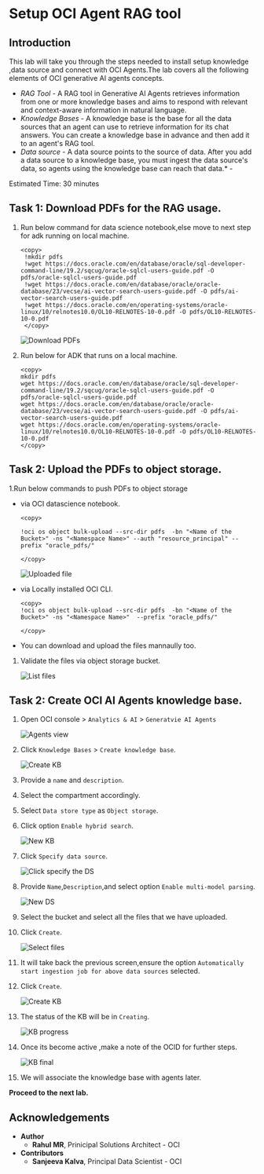 # Setup OCI Agent RAG tool

## Introduction

This lab will take you through the steps needed to install setup knowledge ,data source and connect with OCI Agents.The lab covers all the following elements of OCI generative AI agents concepts.

* *RAG Tool* - A RAG tool in Generative AI Agents retrieves information from one or more knowledge bases and aims to respond with relevant and context-aware information in natural language.
* *Knowledge Bases* - A knowledge base is the base for all the data sources that an agent can use to retrieve information for its chat answers. You can create a knowledge base in advance and then add it to an agent's RAG tool.
* *Data source* - A data source points to the source of data. After you add a data source to a knowledge base, you must ingest the data source's data, so agents using the knowledge base can reach that data.* - 

Estimated Time: 30 minutes



## Task 1: Download PDFs for the RAG usage.

1. Run below command for data science notebook,else move to next step for adk running on local machine.

   ```
   <copy>
    !mkdir pdfs
    !wget https://docs.oracle.com/en/database/oracle/sql-developer-command-line/19.2/sqcug/oracle-sqlcl-users-guide.pdf -O pdfs/oracle-sqlcl-users-guide.pdf
    !wget https://docs.oracle.com/en/database/oracle/oracle-database/23/vecse/ai-vector-search-users-guide.pdf -O pdfs/ai-vector-search-users-guide.pdf
    !wget https://docs.oracle.com/en/operating-systems/oracle-linux/10/relnotes10.0/OL10-RELNOTES-10-0.pdf -O pdfs/OL10-RELNOTES-10-0.pdf
    </copy>
    ```

    ![Download PDFs](images/download_pdfs.png)

1. Run below for ADK that runs on a local machine.

    ```
    <copy>
    mkdir pdfs
    wget https://docs.oracle.com/en/database/oracle/sql-developer-command-line/19.2/sqcug/oracle-sqlcl-users-guide.pdf -O pdfs/oracle-sqlcl-users-guide.pdf
    wget https://docs.oracle.com/en/database/oracle/oracle-database/23/vecse/ai-vector-search-users-guide.pdf -O pdfs/ai-vector-search-users-guide.pdf
    wget https://docs.oracle.com/en/operating-systems/oracle-linux/10/relnotes10.0/OL10-RELNOTES-10-0.pdf -O pdfs/OL10-RELNOTES-10-0.pdf
    </copy>
    ```

## Task 2: Upload the PDFs to object storage.

1.Run below commands to push PDFs to object storage

*  via OCI datascience notebook.

    ```
    <copy>

    !oci os object bulk-upload --src-dir pdfs  -bn "<Name of the Bucket>" -ns "<Namespace Name>" --auth "resource_principal" --prefix "oracle_pdfs/"
    
    </copy>
    ```
    ![Uploaded file](images/file_uploaded.png)

* via Locally installed OCI CLI. 


    ```
    <copy>
    !oci os object bulk-upload --src-dir pdfs  -bn "<Name of the Bucket>" -ns "<Namespace Name>"  --prefix "oracle_pdfs/"
    
    </copy>
    ```
* You can  download and upload the files mannaully too.

1. Validate the files via object storage bucket.

    ![List files](images/os_file_list.png)

## Task 2: Create OCI AI Agents knowledge base.

1. Open OCI console > `Analytics & AI` > `Generatvie AI Agents`

    ![Agents view](images/agents_view.png)

1. Click `Knowledge Bases` > `Create knowledge base`.


    ![Create KB](images/create_kb_view.png)

1. Provide a `name` and `description`.
1. Select the compartment accordingly.
1. Select `Data store type` as `Object storage`.
1. Click option `Enable hybrid search`.

    ![New KB](images/new_kb.png)


1. Click `Specify data source`.

    ![Click specify the DS](images/specify_datasource.png)

1. Provide `Name`,`Description`,and select option `Enable multi-model parsing`.

    ![New DS](images/new_ds_basic.png)

1. Select the bucket and select all the files that we have uploaded.

1. Click `Create`.

    ![Select files](images/select_files_for_ds.png)
1. It will take back the previous screen,ensure the option `Automatically start ingestion job for above data sources` selected.
1. Click `Create`.

    ![Create KB](images/create_kb.png)

1. The status of the KB will be in `Creating`.

    ![KB progress](images/kb_in_progress.png)

1. Once its become active ,make a note of the OCID for further steps.

    ![KB final](images/kb_active.png)

1. We will associate the knowledge base with agents later.


**Proceed to the next lab.**

## Acknowledgements

* **Author**
    * **Rahul MR**, Prinicipal Solutions Architect - OCI 
* **Contributors**
    * **Sanjeeva Kalva**, Principal Data Scientist - OCI 











